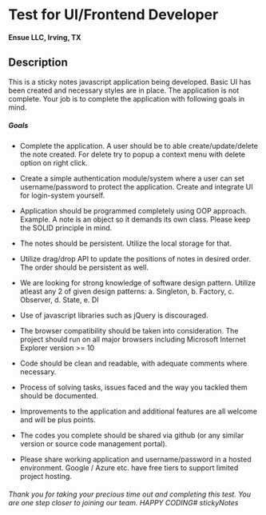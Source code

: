 # Test for UI/Frontend Developer
#### Ensue LLC, Irving, TX

## Description
This is a sticky notes javascript application being developed. Basic UI has been created and necessary
styles are in place. The application is not complete. Your job is to complete 
the application with following goals in mind.

##### Goals
* Complete the application. A user should be to able create/update/delete the note created. For delete try to popup a context menu with delete option on right click.

* Create a simple authentication module/system where a user can set username/password to protect the application. Create and integrate UI for login-system yourself. 

* Application should be programmed completely using OOP approach. Example. A note is an object so it demands its own class. Please keep the SOLID principle in mind. 

* The notes should be persistent. Utilize the local storage for that. 

* Utilize drag/drop API to update the positions of notes in desired order. The order should be persistent as well. 

* We are looking for strong knowledge of software design pattern. Utilize atleast any 2 of given design patterns: a. Singleton, b. Factory, c. Observer, d. State,  e. DI

* Use of javascript libraries such as jQuery is discouraged.

* The browser compatibility should be taken into consideration. The project should run on all major browsers including Microsoft Internet Explorer version >= 10 

* Code should be clean and readable, with adequate comments where necessary. 

* Process of solving tasks, issues faced and the way you tackled them should be documented. 

* Improvements to the application and additional features are all welcome and will be plus points. 

* The codes you complete should be shared via github (or any similar version or source code management portal).

* Please share working application and username/password in a hosted environment. Google / Azure etc. have free tiers to support limited project hosting. 

###### Thank you for taking your precious time out and completing this test. You are one step closer to joining our team. HAPPY CODING# stickyNotes
